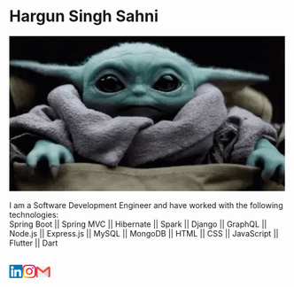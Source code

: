 # Hargun Singh Sahni&nbsp;

<img src="https://github.com/hargun79/hargun79/blob/master/Assets/hi.gif">

<p>
    I am a Software Development Engineer and have worked with the following technologies: <br>
    Spring Boot || Spring MVC || Hibernate || Spark || Django || GraphQL || Node.js || Express.js || MySQL || MongoDB || HTML || CSS || JavaScript || Flutter || Dart
</p>


<br>


  <a href="https://in.linkedin.com/in/hargun-singh-sahni-519baa166">
    <img align="left" alt="Hargun | Linkedin" width="24px" src="https://github.com/hargun79/hargun79/blob/master/Assets/Linkedin.svg" />
  </a>
  <a href="https://www.instagram.com/sahni_hargun">
    <img align="left" alt="Hargun | Instagram" width="24px" src="https://github.com/hargun79/hargun79/blob/master/Assets/Instagram.svg" />
  </a>
  <a href="mailto:hargunsinghsahni@gmail.com">
    <img align="left" alt="Hargun | Gmail" width="26px" src="https://github.com/hargun79/hargun79/blob/master/Assets/Gmail.svg" />
  </a>
